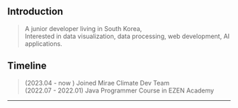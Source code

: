 
## Introduction

> A junior developer living in South Korea,   
> Interested in data visualization, data processing, web development, AI applications.


## Timeline
>  (2023.04 - now ) Joined Mirae Climate Dev Team   
>  (2022.07 - 2022.01) Java Programmer Course in EZEN Academy
---

<!--
**greyfolk99/greyfolk99** is a ✨ _special_ ✨ repository because its `README.md` (this file) appears on your GitHub profile.

Here are some ideas to get you started:

- 🔭 I’m currently working on ...
- 🌱 I’m currently learning ...
- 👯 I’m looking to collaborate on ...
- 🤔 I’m looking for help with ...
- 💬 Ask me about ...
- 📫 How to reach me: ...
- 😄 Pronouns: ...
- ⚡ Fun fact: ...
-->
